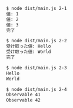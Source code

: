 ```bash
$ node dist/main.js 2-1
値: 1
値: 2
値: 3
完了
```

```bash
$ node dist/main.js 2-2
受け取った値: Hello
受け取った値: World
完了
```

```bash
$ node dist/main.js 2-3
Hello
World
```

```bash
$ node dist/main.js 2-4
Observable 41
Observable 42
```